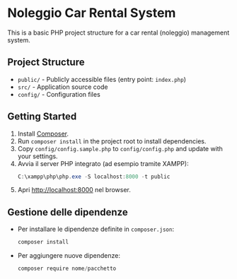 # Noleggio Car Rental System

This is a basic PHP project structure for a car rental (noleggio) management system.

## Project Structure
- `public/` - Publicly accessible files (entry point: `index.php`)
- `src/` - Application source code
- `config/` - Configuration files

## Getting Started

1. Install [Composer](https://getcomposer.org/).
2. Run `composer install` in the project root to install dependencies.
3. Copy `config/config.sample.php` to `config/config.php` and update with your settings.
4. Avvia il server PHP integrato (ad esempio tramite XAMPP):
   ```powershell
   C:\xampp\php\php.exe -S localhost:8000 -t public
   ```
5. Apri [http://localhost:8000](http://localhost:8000) nel browser.

## Gestione delle dipendenze

- Per installare le dipendenze definite in `composer.json`:

   ```powershell
   composer install
   ```

- Per aggiungere nuove dipendenze:

   ```powershell
   composer require nome/pacchetto
   ```
